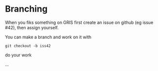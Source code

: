 
# Branching
When you fiks something on GRIS first create an issue on github
(eg issue #42), then assign yourself.

You can make a branch and work on it with
```
git checkout -b iss42
```

do your work


...
